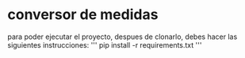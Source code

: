 # conversor de medidas
para poder ejecutar el proyecto, despues de clonarlo, debes hacer las siguientes instrucciones:
'''
pip install -r requirements.txt
'''
